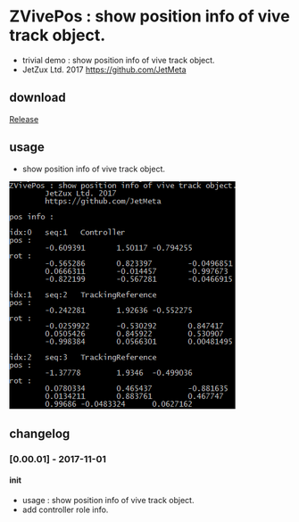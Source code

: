 # ZVivePos : show position info of vive track object.
- trivial demo : show position info of vive track object.
- JetZux Ltd. 2017 https://github.com/JetMeta

## download

[Release](https://github.com/JetMeta/ZVivePos/tree/master/bin "Release")

## usage
- show position info of vive track object.

![alt text](jzl_vive_pos/jzl_vive_pos/jzl_vive_pos/doc/jzl_vive_pos.png)

## changelog

### [0.00.01] - 2017-11-01
#### init
- usage : show position info of vive track object.
- add controller role info.
